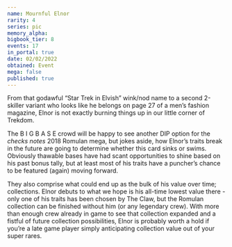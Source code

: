 ```yaml
---
name: Mournful Elnor
rarity: 4
series: pic
memory_alpha:
bigbook_tier: 8
events: 17
in_portal: true
date: 02/02/2022
obtained: Event
mega: false
published: true
---
```


From that godawful “Star Trek in Elvish” wink/nod name to a second 2-skiller variant who looks like he belongs on page 27 of a men’s fashion magazine, Elnor is not exactly burning things up in our little corner of Trekdom. 

The B I G B A S E crowd will be happy to see another DIP option for the *checks notes* 2018 Romulan mega, but jokes aside, how Elnor’s traits break in the future are going to determine whether this card sinks or swims. Obviously thawable bases have had scant opportunities to shine based on his past bonus tally, but at least most of his traits have a puncher’s chance to be featured (again) moving forward.

They also comprise what could end up as the bulk of his value over time; collections. Elnor debuts to what we hope is his all-time lowest value there - only one of his traits has been chosen by The Claw, but the Romulan collection can be finished without him (or any legendary crew). With more than enough crew already in game to see that collection expanded and a fistful of future collection possibilities, Elnor is probably worth a hold if you’re a late game player simply anticipating collection value out of your super rares.

